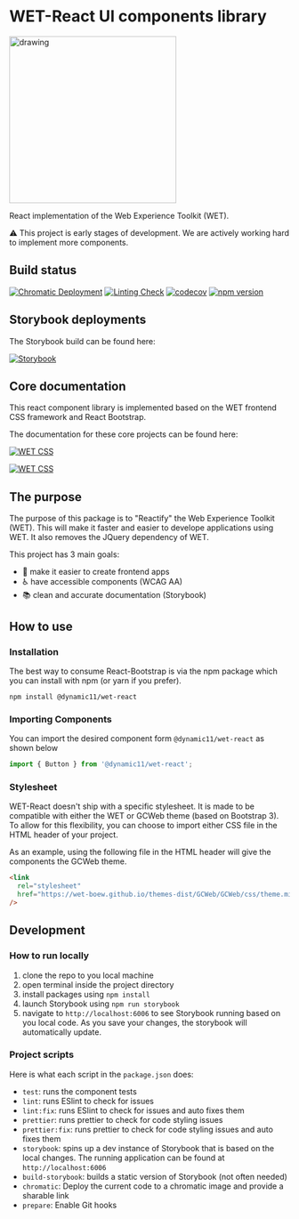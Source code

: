 # WET-React UI components library

<img src="https://user-images.githubusercontent.com/11470442/145418747-6b58458d-02f5-499f-ba52-96a4cc181efa.png" alt="drawing" width="300"/>

React implementation of the Web Experience Toolkit (WET).

:warning: This project is early stages of development. We are actively working hard to implement more components.

## Build status

[![Chromatic Deployment](https://github.com/ised-ocp-dev/wet-react/actions/workflows/chromatic.yaml/badge.svg?branch=master)](https://github.com/ised-ocp-dev/wet-react/actions/workflows/chromatic.yaml)
[![Linting Check](https://github.com/ised-ocp-dev/wet-react/actions/workflows/ci-tests.yaml/badge.svg?branch=master)](https://github.com/ised-ocp-dev/wet-react/actions/workflows/ci-tests.yaml)
[![codecov](https://codecov.io/gh/ised-ocp-dev/wet-react/branch/master/graph/badge.svg?token=13E1BGWDHR)](https://codecov.io/gh/ised-ocp-dev/wet-react)
[![npm version](https://badge.fury.io/js/@dynamic11%2Fwet-react.svg)](https://badge.fury.io/js/@dynamic11%2Fwet-react)

## Storybook deployments

The Storybook build can be found here:

[![Storybook](https://img.shields.io/badge/storybook-master-gray?logo=storybook&&labelColor=blue&style=for-the-badge)](https://master--627956c91eb0d9004ac32d72.chromatic.com/)

## Core documentation

This react component library is implemented based on the WET frontend CSS framework and React Bootstrap.

The documentation for these core projects can be found here:

[![WET CSS](https://img.shields.io/static/v1?label=%20&message=WET%20Documentation&logo=read-the-docs&color=0e4164&&style=for-the-badge)](https://wet-boew.github.io/wet-boew/index-en.html)

[![WET CSS](https://img.shields.io/static/v1?label=%20&message=React%20Bootstrap%20Docs&logo=bootstrap&color=7952b3&logoColor=white&style=for-the-badge)](https://react-bootstrap.github.io/)

## The purpose

The purpose of this package is to "Reactify" the Web Experience Toolkit (WET). This will make it faster and easier to develope applications using WET. It also removes the JQuery dependency of WET.

This project has 3 main goals:

- :rocket: make it easier to create frontend apps
- :wheelchair: have accessible components (WCAG AA)
- :books: clean and accurate documentation (Storybook)

## How to use

### Installation

The best way to consume React-Bootstrap is via the npm package which you can install with npm (or yarn if you prefer).

```shell
npm install @dynamic11/wet-react
```

### Importing Components

You can import the desired component form `@dynamic11/wet-react` as shown below

```typescript
import { Button } from '@dynamic11/wet-react';
```

### Stylesheet

WET-React doesn't ship with a specific stylesheet. It is made to be compatible with either the WET or GCWeb theme (based on Bootstrap 3). To allow for this flexibility, you can choose to import either CSS file in the HTML header of your project.

As an example, using the following file in the HTML header will give the components the GCWeb theme.

```html
<link
  rel="stylesheet"
  href="https://wet-boew.github.io/themes-dist/GCWeb/GCWeb/css/theme.min.css"
/>
```

## Development

### How to run locally

1. clone the repo to you local machine
2. open terminal inside the project directory
3. install packages using `npm install`
4. launch Storybook using `npm run storybook`
5. navigate to `http://localhost:6006` to see Storybook running based on you local code. As you save your changes, the storybook will automatically update.

### Project scripts

Here is what each script in the `package.json` does:

- `test`: runs the component tests
- `lint`: runs ESlint to check for issues
- `lint:fix`: runs ESlint to check for issues and auto fixes them
- `prettier`: runs prettier to check for code styling issues
- `prettier:fix`: runs prettier to check for code styling issues and auto fixes them
- `storybook`: spins up a dev instance of Storybook that is based on the local changes. The running application can be found at `http://localhost:6006`
- `build-storybook`: builds a static version of Storybook (not often needed)
- `chromatic`: Deploy the current code to a chromatic image and provide a sharable link
- `prepare`: Enable Git hooks
